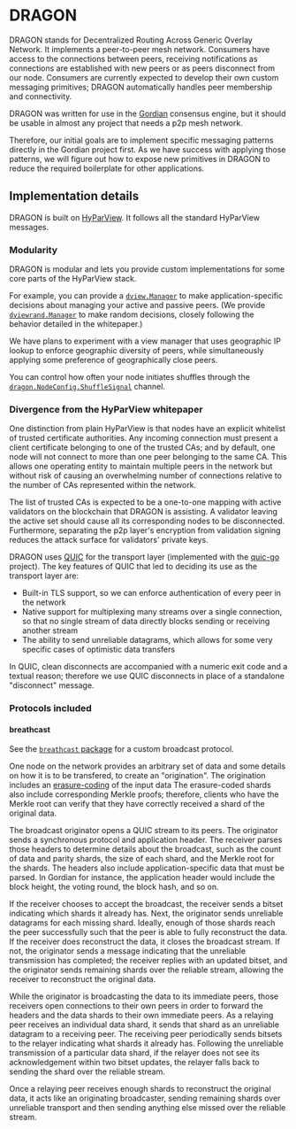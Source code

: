 # DRAGON

DRAGON stands for Decentralized Routing Across Generic Overlay Network.
It implements a peer-to-peer mesh network.
Consumers have access to the connections between peers,
receiving notifications as connections are established with new peers
or as peers disconnect from our node.
Consumers are currently expected to develop their own custom messaging primitives;
DRAGON automatically handles peer membership and connectivity.

DRAGON was written for use in the
[Gordian](https://github.com/gordian-engine/gordian/) consensus engine,
but it should be usable in almost any project that needs a p2p mesh network.

Therefore, our initial goals are to implement specific messaging patterns
directly in the Gordian project first.
As we have success with applying those patterns,
we will figure out how to expose new primitives in DRAGON
to reduce the required boilerplate for other applications.

## Implementation details

DRAGON is built on [HyParView](https://asc.di.fct.unl.pt/~jleitao/pdf/dsn07-leitao.pdf).
It follows all the standard HyParView messages.

### Modularity

DRAGON is modular and lets you provide custom implementations
for some core parts of the HyParView stack.

For example, you can provide a
[`dview.Manager`](https://pkg.go.dev/github.com/gordian-engine/dragon/dview#Manager)
to make application-specific decisions about managing
your active and passive peers.
(We provide
[`dviewrand.Manager`](https://pkg.go.dev/github.com/gordian-engine/dragon/dview/dviewrand#Manager)
to make random decisions, closely following the behavior
detailed in the whitepaper.)

We have plans to experiment with a view manager that uses
geographic IP lookup to enforce geographic diversity of peers,
while simultaneously applying some preference of geographically close peers.

You can control how often your node initiates shuffles through the
[`dragon.NodeConfig.ShuffleSignal`](https://pkg.go.dev/github.com/gordian-engine/dragon/#NodeConfig)
channel.

### Divergence from the HyParView whitepaper

One distinction from plain HyParView is
that nodes have an explicit whitelist of trusted certificate authorities.
Any incoming connection must present a client certificate
belonging to one of the trusted CAs;
and by default, one node will not connect to more than one peer
belonging to the same CA.
This allows one operating entity to maintain multiple peers in the network
but without risk of causing an overwhelming number of connections
relative to the number of CAs represented within the network.

The list of trusted CAs is expected to be a one-to-one mapping
with active validators on the blockchain that DRAGON is assisting.
A validator leaving the active set should cause all its corresponding nodes to be disconnected.
Furthermore, separating the p2p layer's encryption from validation signing
reduces the attack surface for validators' private keys.

DRAGON uses [QUIC](https://quicwg.org/) for the transport layer
(implemented with the [quic-go](https://github.com/quic-go/quic-go) project).
The key features of QUIC that led to deciding its use as the transport layer are:

- Built-in TLS support, so we can enforce authentication of every peer in the network
- Native support for multiplexing many streams over a single connection,
  so that no single stream of data directly blocks sending or receiving another stream
- The ability to send unreliable datagrams,
  which allows for some very specific cases of optimistic data transfers

In QUIC, clean disconnects are accompanied with
a numeric exit code and a textual reason; 
therefore we use QUIC disconnects in place of a standalone "disconnect" message.

### Protocols included

#### breathcast

See the [`breathcast` package](https://pkg.go.dev/github.com/gordian-engine/dragon/breathcast)
for a custom broadcast protocol.

One node on the network provides an arbitrary set of data
and some details on how it is to be transfered, to create an "origination".
The origination includes an [erasure-coding](https://en.wikipedia.org/wiki/Erasure_code) of the input data
The erasure-coded shards also include corresponding Merkle proofs;
therefore, clients who have the Merkle root can verify
that they have correctly received a shard of the original data.

The broadcast originator opens a QUIC stream to its peers.
The originator sends a synchronous protocol and application header.
The receiver parses those headers to determine details about the broadcast,
such as the count of data and parity shards,
the size of each shard, and the Merkle root for the shards.
The headers also include application-specific data that must be parsed.
In Gordian for instance, the application header would include
the block height, the voting round, the block hash, and so on.

If the receiver chooses to accept the broadcast,
the receiver sends a bitset indicating which shards it already has.
Next, the originator sends unreliable datagrams for each missing shard.
Ideally, enough of those shards reach the peer successfully
such that the peer is able to fully reconstruct the data.
If the receiver does reconstruct the data, it closes the broadcast stream.
If not, the originator sends a message indicating that
the unreliable transmission has completed;
the receiver replies with an updated bitset,
and the originator sends remaining shards over the reliable stream,
allowing the receiver to reconstruct the original data.

While the originator is broadcasting the data to its immediate peers,
those receivers open connections to their own peers
in order to forward the headers and the data shards
to their own immediate peers.
As a relaying peer receives an individual data shard,
it sends that shard as an unreliable datagram to a receiving peer.
The receiving peer periodically sends bitsets to the relayer
indicating what shards it already has.
Following the unreliable transmission of a particular data shard,
if the relayer does not see its acknowledgement within two bitset updates,
the relayer falls back to sending the shard over the reliable stream.

Once a relaying peer receives enough shards to reconstruct the original data,
it acts like an originating broadcaster,
sending remaining shards over unreliable transport
and then sending anything else missed over the reliable stream.
